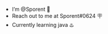 -  I’m @Sporent :moyai:
-  Reach out to me at Sporent#0624 :placard:
-  Currently learning java :hotsprings:
